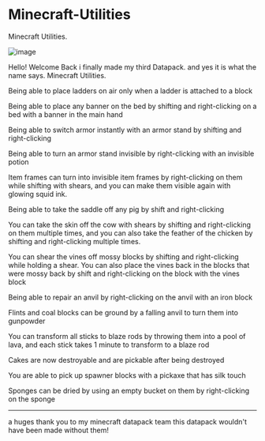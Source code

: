 # Minecraft-Utilities
Minecraft Utilities.

![image](https://github.com/EntityBossBlood/Slight-Vanilla-Tweaks/assets/148834782/b9c45925-1f1d-4191-9468-ae36d41573fe)

Hello! Welcome Back i finally made my third Datapack. and yes it is what the name says. Minecraft Utilities.

Being able to place ladders on air only when a ladder is attached to a block

Being able to place any banner on the bed by shifting and right-clicking on a bed with a banner in the main hand

Being able to switch armor instantly with an armor stand by shifting and right-clicking

Being able to turn an armor stand invisible by right-clicking with an invisible potion

Item frames can turn into invisible item frames by right-clicking on them while shifting with shears, and you can make them visible again with glowing squid ink.

Being able to take the saddle off any pig by shift and right-clicking

You can take the skin off the cow with shears by shifting and right-clicking on them multiple times, and you can also take the feather of the chicken by shifting and right-clicking multiple times.

You can shear the vines off mossy blocks by shifting and right-clicking while holding a shear. You can also place the vines back in the blocks that were mossy back by shift and right-clicking on the block with the 
vines block

Being able to repair an anvil by right-clicking on the anvil with an iron block

Flints and coal blocks can be ground by a falling anvil to turn them into gunpowder

You can transform all sticks to blaze rods by throwing them into a pool of lava, and each stick takes 1 minute to transform to a blaze rod

Cakes are now destroyable and are pickable after being destroyed

You are able to pick up spawner blocks with a pickaxe that has silk touch

Sponges can be dried by using an empty bucket on them by right-clicking on the sponge

----
a huges thank you to my minecraft datapack team this datapack wouldn't have been made without them!
